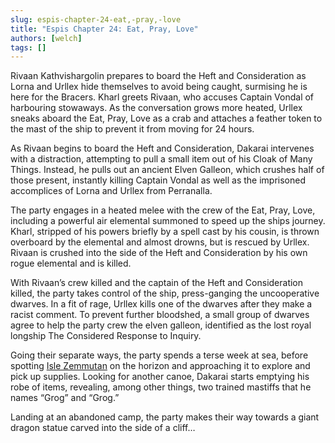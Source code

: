 ```yaml
---
slug: espis-chapter-24-eat,-pray,-love
title: "Espis Chapter 24: Eat, Pray, Love"
authors: [welch]
tags: []
---
```


Rivaan Kathvishargolin prepares to board the Heft and Consideration as Lorna and Urllex hide themselves to avoid being caught, surmising he is here for the Bracers. Kharl greets Rivaan, who accuses Captain Vondal of harbouring stowaways. As the conversation grows more heated, Urllex sneaks aboard the Eat, Pray, Love as a crab and attaches a feather token to the mast of the ship to prevent it from moving for 24 hours.

<!--truncate-->
 
As Rivaan begins to board the Heft and Consideration, Dakarai intervenes with a distraction, attempting to pull a small item out of his Cloak of Many Things. Instead, he pulls out an ancient Elven Galleon, which crushes half of those present, instantly killing Captain Vondal as well as the imprisoned accomplices of Lorna and Urllex from Perranalla.
 
The party engages in a heated melee with the crew of the Eat, Pray, Love, including a powerful air elemental summoned to speed up the ships journey. Kharl, stripped of his powers briefly by a spell cast by his cousin, is thrown overboard by the elemental and almost drowns, but is rescued by Urllex. Rivaan is crushed into the side of the Heft and Consideration by his own rogue elemental and is killed.
 
With Rivaan’s crew killed and the captain of the Heft and Consideration killed, the party takes control of the ship, press-ganging the uncooperative dwarves. In a fit of rage, Urllex kills one of the dwarves after they make a racist comment. To prevent further bloodshed, a small group of dwarves agree to help the party crew the elven galleon, identified as the lost royal longship The Considered Response to Inquiry.
 
Going their separate ways, the party spends a terse week at sea, before spotting [Isle Zemmutan](/wikis/Isle%20Zemmutan/new) on the horizon and approaching it to explore and pick up supplies. Looking for another canoe, Dakarai starts emptying his robe of items, revealing, among other things, two trained mastiffs that he names “Grog” and “Grog.”
 
Landing at an abandoned camp, the party makes their way towards a giant dragon statue carved into the side of a cliff…
